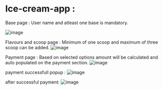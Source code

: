 # Ice-cream-app : 

Base page :
User name and atleast one base is mandatory.

![image](https://user-images.githubusercontent.com/107784718/202645953-54d059cd-105b-4153-90d7-befac2742a84.png)


Flavours and scoop page :
Minimum of one scoop and maximum of three scoop can be added.
![image](https://user-images.githubusercontent.com/107784718/202646168-5e5be0db-10c2-454c-a5b9-57f81f520901.png)

Payment page :
Based on selected options amount will be calculated and auto populated on the payment section.
![image](https://user-images.githubusercontent.com/107784718/202646268-0aaabc85-8f4e-489f-b264-94155ccda30b.png)

payment successfull popup :
![image](https://user-images.githubusercontent.com/107784718/202646830-5f221f7c-dd68-488e-bbdb-aa7128bc31bd.png)

after successful payment:
![image](https://user-images.githubusercontent.com/107784718/202646569-8a75c9bb-337e-4ae8-b175-1d19e3860a4e.png)
